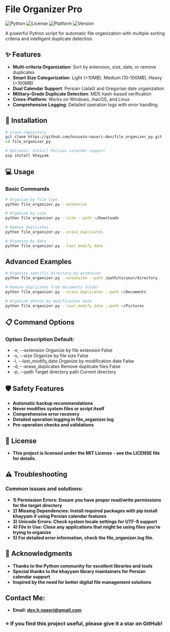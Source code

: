 # File Organizer Pro

![Python](https://img.shields.io/badge/Python-3.6%2B-blue)
![License](https://img.shields.io/badge/License-MIT-green)
![Platform](https://img.shields.io/badge/Platform-Windows%2C%20macOS%2C%20Linux-lightgrey)
![Version](https://img.shields.io/badge/Version-2.0.0-blue)

A powerful Python script for automatic file organization with multiple sorting criteria and intelligent duplicate detection.

## ✨ Features

- **Multi-criteria Organization**: Sort by extension, size, date, or remove duplicates
- **Smart Size Categorization**: Light (<10MB), Medium (10-100MB), Heavy (>100MB)
- **Dual Calendar Support**: Persian (Jalali) and Gregorian date organization
- **Military-Grade Duplicate Detection**: MD5 hash-based verification
- **Cross-Platform**: Works on Windows, macOS, and Linux
- **Comprehensive Logging**: Detailed operation logs with error handling

## 🚀 Installation

```bash
# Clone repository
git clone https://github.com/hossein-naseri-dev/file_organizer_py.git
cd file_organizer_py

# Optional: Install Persian calendar support
pip install khayyam
```



## 💻 Usage
### Basic Commands
```bash
# Organize by file type
python file_organizer.py --extension

# Organize by size
python file_organizer.py --size --path ~/Downloads

# Remove duplicates
python file_organizer.py --erase_duplicates

# Organize by date
python file_organizer.py --last_modify_date
```



## Advanced Examples
```bash
# Organize specific directory by extension
python file_organizer.py --extension --path /path/to/your/directory

# Remove duplicates from documents folder
python file_organizer.py --erase_duplicates --path ~/Documents

# Organize photos by modification date
python file_organizer.py --last_modify_date --path ~/Pictures
```


## 📋 Command Options
### Option	Description	Default:
- -e, --extension	Organize by file extension	False
- -s, --size	Organize by file size	False
- -l, --last_modify_date	Organize by modification date	False
- -d, --erase_duplicates	Remove duplicate files	False
- -p, --path	Target directory path	Current directory



## 🛡️ Safety Features
- **Automatic backup recommendations**
- **Never modifies system files or script itself**
- **Comprehensive error recovery**
- **Detailed operation logging in file_organizer.log**
- **Pre-operation checks and validations**


## 📝 License
- **This project is licensed under the MIT License - see the LICENSE file for details.**


## ⚠️ Troubleshooting
### Common issues and solutions:
- **1) Permission Errors: Ensure you have proper read/write permissions for the target directory**
- **2) Missing Dependencies: Install required packages with pip install khayyam if using Persian calendar features**
- **3) Unicode Errors: Check system locale settings for UTF-8 support**
- **4) File in Use: Close any applications that might be using files you're trying to organize**
- **5) For detailed error information, check the file_organizer.log file.**


## 🙏 Acknowledgments
- **Thanks to the Python community for excellent libraries and tools**
- **Special thanks to the khayyam library maintainers for Persian calendar support**
- **Inspired by the need for better digital file management solutions**

## Contact Me:
- **Email: dev.h.naseri@gmail.com**
### ⭐ If you find this project useful, please give it a star on GitHub!